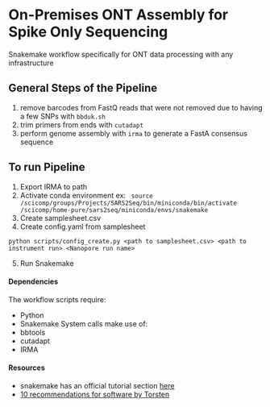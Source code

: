 # On-Premises ONT Assembly for Spike Only Sequencing

Snakemake workflow specifically for ONT data processing with any infrastructure


## General Steps of the Pipeline
1. remove barcodes from FastQ reads that were not removed due to having a few SNPs with `bbduk.sh`
2. trim primers from ends with `cutadapt`
3. perform genome assembly with `irma` to generate a FastA consensus sequence



## To run Pipeline
1. Export IRMA to path
2. Activate conda environment
ex: 
` source /scicomp/groups/Projects/SARS2Seq/bin/miniconda/bin/activate /scicomp/home-pure/sars2seq/miniconda/envs/snakemake`
3. Create samplesheet.csv
4. Create config.yaml from samplesheet

` python scripts/config_create.py <path to samplesheet.csv> <path to instrument run> <Nanopore run name> `

5. Run Snakemake


#### Dependencies
The workflow scripts require:
- Python
- Snakemake
System calls make use of:
- bbtools
- cutadapt
- IRMA


#### Resources
- snakemake has an official tutorial section [here](https://snakemake.readthedocs.io/en/stable/tutorial/tutorial.html#tutorial)
- [10 recommendations for software by Torsten](https://gigascience.biomedcentral.com/articles/10.1186/2047-217X-2-15)
